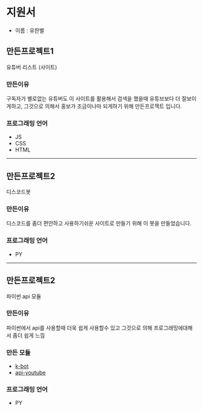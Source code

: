 # 지원서
- 이름 : 유한별

## 만든프로젝트1
유튜버 리스트 (사이트)

### 만든이유
구독자가 별로없는 유튜버도 이 사이트를 활용해서
검색을 했을때 유튜브보다 더 잘보이게하고,
그것으로 의해서 홍보가 조금이나마 되게하기 위해 만든프로잭트 입니다.

### 프로그래밍 언어
- JS
- CSS
- HTML
--------------------------------------------------------------
## 만든프로젝트2
디스코드봇

### 만든이유
디스코드를 좀더 편안하고 사용하기쉬운 사이트로 만들기 위해
이 봇을 만들었습니다.

### 프로그래밍 언어
- PY
--------------------------------------------------------------
## 만든프로젝트2
파이썬 api 모듈

### 만든이유
파이썬에서 api를 사용할때 더욱 쉽게 사용할수 있고
그것으로 의해 프로그래밍에대해서 좀더 쉽게 느낌

### 만든 모듈
- <a href = "https://pypi.org/project/k-bot/">k-bot</a>
- <a href = "https://pypi.org/project/api-youtube/">api-youtube</a>

### 프로그래밍 언어
- PY
